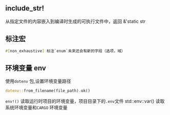## include_str!

从指定文件的内容嵌入到编译时生成的可执行文件中，返回 &'static str

## 标注宏

```rust
#[non_exhaustive] 标注`enum`未来还会有新的字段（选项，域）

```

## 环境变量 env

使用`dotenv` 包,设置环境变量路径

```rs
dotenv::from_filename(file_path).ok()
```

`env!()` 读取运行时项目的环境变量，项目目录下的`.env`文件
std::env::var() 读取系统环境变量和`CARGO` 环境变量
